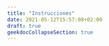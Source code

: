 ```yaml
---
title: "Instrucciones"
date: 2021-05-12T15:57:08+02:00
draft: true
geekdocCollapseSection: true
---
```


